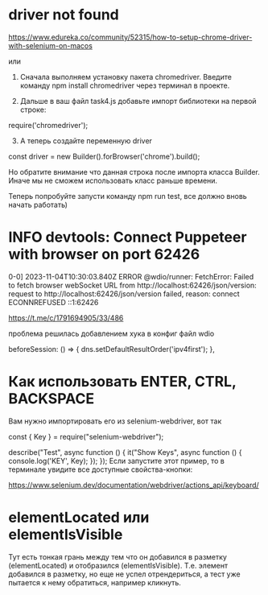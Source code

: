 # driver not found
https://www.edureka.co/community/52315/how-to-setup-chrome-driver-with-selenium-on-macos

или

1. Сначала выполняем установку пакета chromedriver. Введите команду npm install chromedriver через терминал в проекте.

2. Дальше в ваш файл task4.js добавьте импорт библиотеки на первой строке:

require('chromedriver');

3. А теперь создайте переменную driver

const driver = new Builder().forBrowser('chrome').build();

Но обратите внимание что данная строка после импорта класса Builder. Иначе мы не сможем использовать класс раньше времени.

Теперь попробуйте запусти команду npm run test, все должно вновь начать работать)

# INFO devtools: Connect Puppeteer with browser on port 62426
0-0] 2023-11-04T10:30:03.840Z ERROR @wdio/runner: FetchError: Failed to fetch browser webSocket URL from http://localhost:62426/json/version: request
to http://localhost:62426/json/version failed, reason: connect ECONNREFUSED ::1:62426

https://t.me/c/1791694905/33/486

проблема решилась добавлением хука в конфиг файл wdio

beforeSession: () => {
  dns.setDefaultResultOrder('ipv4first');
},

# Как использовать ENTER, CTRL, BACKSPACE
Вам нужно импортировать его из selenium-webdriver, вот так

const { Key } = require("selenium-webdriver");

describe("Test", async function () {
  it("Show Keys", async function () {
    console.log('KEY', Key);
  });
});
Если запустите этот пример, то в терминале увидите все доступные свойства-кнопки:

https://www.selenium.dev/documentation/webdriver/actions_api/keyboard/

# elementLocated или elementIsVisible
Тут есть тонкая грань между тем что он добавился в разметку (elementLocated) и отобразился (elementIsVisible). Т.е. элемент добавился в разметку, но еще не успел отрендериться, а тест уже пытается к нему обратиться, например кликнуть.

